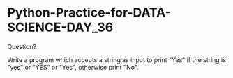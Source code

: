 # Python-Practice-for-DATA-SCIENCE-DAY_36
Question?

Write a program which accepts a string as input to print "Yes" if the string is "yes" or "YES" or "Yes", otherwise print "No".
